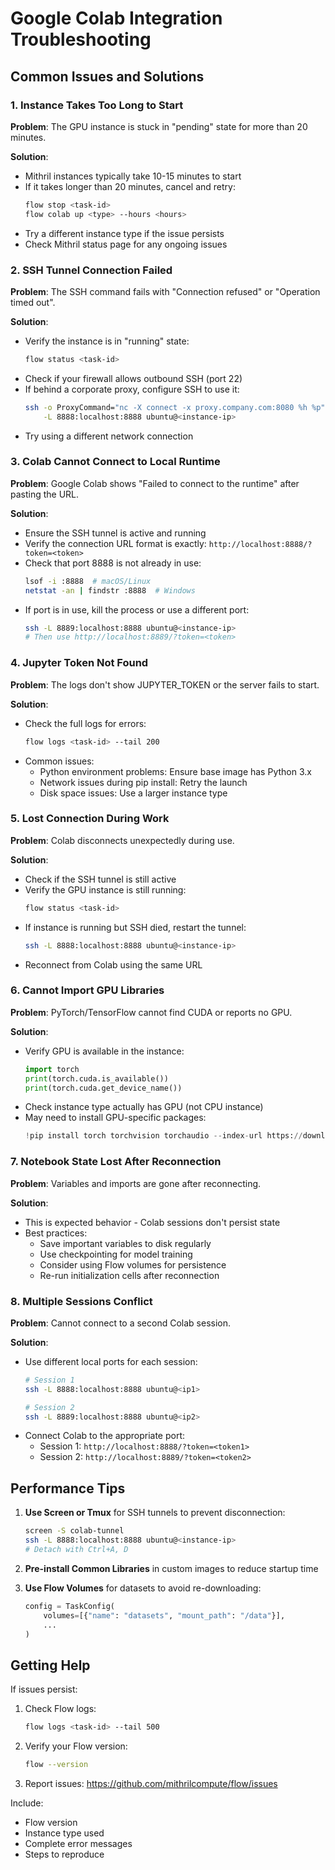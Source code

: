 # Google Colab Integration Troubleshooting

## Common Issues and Solutions

### 1. Instance Takes Too Long to Start

**Problem**: The GPU instance is stuck in "pending" state for more than 20 minutes.

**Solution**:
- Mithril instances typically take 10-15 minutes to start
- If it takes longer than 20 minutes, cancel and retry:
  ```bash
  flow stop <task-id>
  flow colab up <type> --hours <hours>
  ```
- Try a different instance type if the issue persists
- Check Mithril status page for any ongoing issues

### 2. SSH Tunnel Connection Failed

**Problem**: The SSH command fails with "Connection refused" or "Operation timed out".

**Solution**:
- Verify the instance is in "running" state:
  ```bash
  flow status <task-id>
  ```
- Check if your firewall allows outbound SSH (port 22)
- If behind a corporate proxy, configure SSH to use it:
  ```bash
  ssh -o ProxyCommand="nc -X connect -x proxy.company.com:8080 %h %p" \
      -L 8888:localhost:8888 ubuntu@<instance-ip>
  ```
- Try using a different network connection

### 3. Colab Cannot Connect to Local Runtime

**Problem**: Google Colab shows "Failed to connect to the runtime" after pasting the URL.

**Solution**:
- Ensure the SSH tunnel is active and running
- Verify the connection URL format is exactly: `http://localhost:8888/?token=<token>`
- Check that port 8888 is not already in use:
  ```bash
  lsof -i :8888  # macOS/Linux
  netstat -an | findstr :8888  # Windows
  ```
- If port is in use, kill the process or use a different port:
  ```bash
  ssh -L 8889:localhost:8888 ubuntu@<instance-ip>
  # Then use http://localhost:8889/?token=<token>
  ```

### 4. Jupyter Token Not Found

**Problem**: The logs don't show JUPYTER_TOKEN or the server fails to start.

**Solution**:
- Check the full logs for errors:
  ```bash
  flow logs <task-id> --tail 200
  ```
- Common issues:
  - Python environment problems: Ensure base image has Python 3.x
  - Network issues during pip install: Retry the launch
  - Disk space issues: Use a larger instance type

### 5. Lost Connection During Work

**Problem**: Colab disconnects unexpectedly during use.

**Solution**:
- Check if the SSH tunnel is still active
- Verify the GPU instance is still running:
  ```bash
  flow status <task-id>
  ```
- If instance is running but SSH died, restart the tunnel:
  ```bash
  ssh -L 8888:localhost:8888 ubuntu@<instance-ip>
  ```
- Reconnect from Colab using the same URL

### 6. Cannot Import GPU Libraries

**Problem**: PyTorch/TensorFlow cannot find CUDA or reports no GPU.

**Solution**:
- Verify GPU is available in the instance:
  ```python
  import torch
  print(torch.cuda.is_available())
  print(torch.cuda.get_device_name())
  ```
- Check instance type actually has GPU (not CPU instance)
- May need to install GPU-specific packages:
  ```python
  !pip install torch torchvision torchaudio --index-url https://download.pytorch.org/whl/cu118
  ```

### 7. Notebook State Lost After Reconnection

**Problem**: Variables and imports are gone after reconnecting.

**Solution**:
- This is expected behavior - Colab sessions don't persist state
- Best practices:
  - Save important variables to disk regularly
  - Use checkpointing for model training
  - Consider using Flow volumes for persistence
  - Re-run initialization cells after reconnection

### 8. Multiple Sessions Conflict

**Problem**: Cannot connect to a second Colab session.

**Solution**:
- Use different local ports for each session:
  ```bash
  # Session 1
  ssh -L 8888:localhost:8888 ubuntu@<ip1>
  
  # Session 2
  ssh -L 8889:localhost:8888 ubuntu@<ip2>
  ```
- Connect Colab to the appropriate port:
  - Session 1: `http://localhost:8888/?token=<token1>`
  - Session 2: `http://localhost:8889/?token=<token2>`

## Performance Tips

1. **Use Screen or Tmux** for SSH tunnels to prevent disconnection:
   ```bash
   screen -S colab-tunnel
   ssh -L 8888:localhost:8888 ubuntu@<instance-ip>
   # Detach with Ctrl+A, D
   ```

2. **Pre-install Common Libraries** in custom images to reduce startup time

3. **Use Flow Volumes** for datasets to avoid re-downloading:
   ```python
   config = TaskConfig(
       volumes=[{"name": "datasets", "mount_path": "/data"}],
       ...
   )
   ```

## Getting Help

If issues persist:

1. Check Flow logs:
   ```bash
   flow logs <task-id> --tail 500
   ```

2. Verify your Flow version:
   ```bash
   flow --version
   ```

3. Report issues: https://github.com/mithrilcompute/flow/issues

Include:
- Flow version
- Instance type used
- Complete error messages
- Steps to reproduce